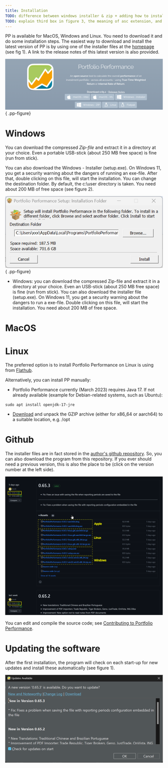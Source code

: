 ```yaml
---
title: Installation
TODO: difference between windows installer & zip + adding how to install on macOS & Linux
TODO: explain third box in figure 3, the meaning of asc extension, and question windows 32 bits or 64 bits?
---
```


PP is available for MacOS, Windows and Linux. You need to download it and do some installation steps. The easiest way to download and install the latest version of PP is by using one of the installer files at the [homepage](https://www.portfolio-performance.info/) (see fig 1). A link to the release notes of this latest version is also provided. 

![Fig 1: Homepage with download links for various packages (2023-09-03)](images/installation-download.png) { .pp-figure}

# Windows
You can download the compressed *Zip-file* and extract it in a directory at your choice. Even a portable USB-stick (about 250 MB free space) is fine (run from stick).

You can also download the Windows - Installer (setup.exe). On Windows 11, you get a security warning about the dangers of running an exe-file. After that, double clicking on this file, will start the installation. You can change the destination folder. By default, the c:\user directory is taken. You need about 200 MB of free space (see figure 2).

![Fig 2: Windows Installer dialog box.](images/installation-win-installer-path.png) { .pp-figure}

   + Windows: you can download the compressed Zip-file and extract it in a directory at your choice. Even an USB-stick (about 250 MB free space) is fine (run from stick). You can also download the installer file (setup.exe). On Windows 11, you get a security warning about the dangers to run a exe-file. Double clicking on this file, will start the installation. You need about 200 MB of free space.

# MacOS

# Linux

The preferred option is to install Portfolio Performance on Linux is using from [Flathub](https://flathub.org/apps/info.portfolio_performance.PortfolioPerformance).

Alternatively, you can install PP manually:

* Portfolio Performance currently (March 2023) requires Java 17. If not already available (example for Debian-related systems, such as Ubuntu):
```
sudo apt install openjdk-17-jre
```
* [Download](https://www.portfolio-performance.info) and unpack the GZIP archive (either for x86_64 or aarch64) to a suitable location, e.g. /opt

# Github   
The installer files are in fact stored in the [author's github repository](https://github.com/portfolio-performance/portfolio/releases). So, you can also download the program from this repository. If you ever should need a previous version, this is also the place to be (click on the version number at the left side).

![Fig 3: Github repository for downloading (previous) releases](images/installation-download-github.svg)

You can edit and compile the source code; see [Contributing to Portfolio Performance](https://github.com/portfolio-performance/portfolio/blob/master/CONTRIBUTING.md#project-setup).

# Updating the software
After the first installation, the program will check on each start-up for new updates and install these automatically (see figure 1).

![Fig 1: Automatic updating with newer version](images/installation-update.png)
